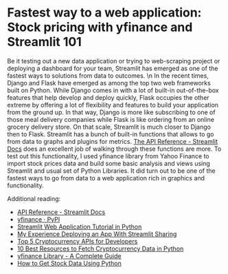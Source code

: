# Fastest way to a web application: Stock pricing with yfinance and Streamlit 101

Be it testing out a new data application or trying to web-scraping project or deploying a dashboard for your team, Streamlit has emerged as one of the fastest ways to solutions from data to outcomes. \n
In the recent times, Django and Flask have emerged as among the top two web frameworks built on Python. While Django comes in with a lot of built-in out-of-the-box features that help develop and deploy quickly, Flask occupies the other extreme by offering a lot of flexibility and features to build your application from the ground up. In that way, Django is more like subscribing to one of those meal delivery companies while Flask is like ordering from an online grocery delivery store. On that scale, Streamlit is much closer to Django then to Flask. 
Streamlit has a bunch of built-in functions that allows to go from data to graphs and plugins for metrics. [The API Reference - Streamlit Docs](https://docs.streamlit.io/library/api-reference) does an excellent job of walking through these functions are more. To test out this functionality, I used yfinance library from Yahoo Finance to import stock prices data and build some basic analysis and views using Streamlit and usual set of Python Libraries. It did turn out to be one of the fastest ways to go from data to a web application rich in graphics and functionality.


Additional reading: 
- [API Reference - Streamlit Docs](https://docs.streamlit.io/library/api-reference)
- [yfinance · PyPI](https://pypi.org/project/yfinance/)
- [Streamlit Web Application Tutorial in Python](https://medium.com/analytics-vidhya/web-application-in-10-minutes-with-streamlit-99685e3350e0)
- [My Experience Deploying an App With Streamlit Sharing](https://medium.com/geekculture/my-experience-deploying-an-app-with-streamlit-sharing-471e49905247)
- [Top 5 Cryptocurrency APIs for Developers](https://towardsdatascience.com/top-5-best-cryptocurrency-apis-for-developers-32475d2eb749)
- [10 Best Resources to Fetch Cryptocurrency Data in Python](https://medium.com/codex/10-best-resources-to-fetch-cryptocurrency-data-in-python-8400cf0d0136)
- [yfinance Library - A Complete Guide](https://algotrading101.com/learn/yfinance-guide/)
- [How to Get Stock Data Using Python](https://towardsdatascience.com/how-to-get-stock-data-using-python-c0de1df17e75)
